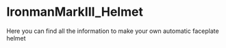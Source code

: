 # IronmanMarkIII_Helmet
Here you can find all the information to make your own automatic faceplate helmet

